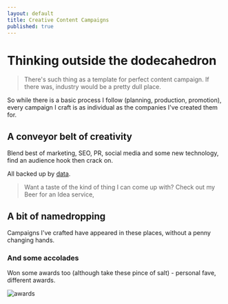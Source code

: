 ```yaml
---
layout: default
title: Creative Content Campaigns
published: true
---
```


# Thinking outside the dodecahedron

> There's such thing as a template for perfect content campaign. If there was, industry would be a pretty dull place.

So while there is a basic process I follow (planning, production, promotion), every campaign I craft is as individual as the companies I've created them for.

## A conveyor belt of creativity

Blend best of marketing, SEO, PR, social media and some new technology, find an audience hook then crack on.

All backed up by [data](/content-data-models).

> Want a taste of the kind of thing I can come up with? Check out my Beer for an Idea service, 

## A bit of namedropping

Campaigns I've crafted have appeared in these places, without a penny changing hands.

### And some accolades

Won some awards too (although take these pince of salt) - personal fave, different awards.

![awards]({{site.baseurl}}/assets/vs-awards.gif)

